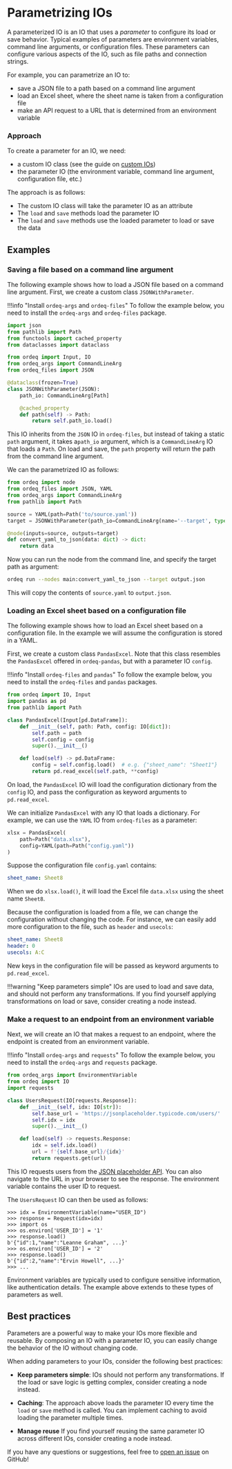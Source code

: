 # Parametrizing IOs

A parameterized IO is an IO that uses a _parameter_ to configure its load or save behavior.
Typical examples of parameters are environment variables, command line arguments, or configuration files.
These parameters can configure various aspects of the IO, such as file paths and connection strings.

For example, you can parametrize an IO to:

- save a JSON file to a path based on a command line argument
- load an Excel sheet, where the sheet name is taken from a configuration file
- make an API request to a URL that is determined from an environment variable

### Approach

To create a parameter for an IO, we need:

- a custom IO class (see the guide on [custom IOs](custom_io.md))
- the parameter IO (the environment variable, command line argument, configuration file, etc.)

The approach is as follows:

- The custom IO class will take the parameter IO as an attribute
- The `load` and `save` methods load the parameter IO
- The `load` and `save` methods use the loaded parameter to load or save the data

## Examples

### Saving a file based on a command line argument

The following example shows how to load a JSON file based on a command line argument.
First, we create a custom class `JSONWithParameter`.

!!!info "Install `ordeq-args` and `ordeq-files`"
    To follow the example below, you need to install the `ordeq-args` and `ordeq-files` package.

```python
import json
from pathlib import Path
from functools import cached_property
from dataclasses import dataclass

from ordeq import Input, IO
from ordeq_args import CommandLineArg
from ordeq_files import JSON

@dataclass(frozen=True)
class JSONWithParameter(JSON):
    path_io: CommandLineArg[Path]

    @cached_property
    def path(self) -> Path:
        return self.path_io.load()
```

This IO inherits from the `JSON` IO in `ordeq-files`, but instead of taking a static `path` argument, it takes a`path_io` argument, which is a `CommandLineArg` IO that loads a `Path`.
On load and save, the `path` property will return the path from the command line argument.

We can the parametrized IO as follows:

```python title="main.py"
from ordeq import node
from ordeq_files import JSON, YAML
from ordeq_args import CommandLineArg
from pathlib import Path

source = YAML(path=Path('to/source.yaml'))
target = JSONWithParameter(path_io=CommandLineArg(name='--target', type=Path))

@node(inputs=source, outputs=target)
def convert_yaml_to_json(data: dict) -> dict:
    return data
```

Now you can run the node from the command line, and specify the target path as argument:

```bash
ordeq run --nodes main:convert_yaml_to_json --target output.json
```

This will copy the contents of `source.yaml` to `output.json`.

### Loading an Excel sheet based on a configuration file

The following example shows how to load an Excel sheet based on a configuration file.
In the example we will assume the configuration is stored in a YAML.

First, we create a custom class `PandasExcel`.
Note that this class resembles the `PandasExcel` offered in `ordeq-pandas`, but with a parameter IO `config`.

!!!info "Install `ordeq-files` and `pandas`"
    To follow the example below, you need to install the `ordeq-files` and `pandas` packages.

```python
from ordeq import IO, Input
import pandas as pd
from pathlib import Path

class PandasExcel(Input[pd.DataFrame]):
    def __init__(self, path: Path, config: IO[dict]):
        self.path = path
        self.config = config
        super().__init__()

    def load(self) -> pd.DataFrame:
        config = self.config.load()  # e.g. {"sheet_name": "Sheet1"}
        return pd.read_excel(self.path, **config)

```

On load, the `PandasExcel` IO will load the configuration dictionary from the `config` IO, and pass the configuration as
keyword arguments to `pd.read_excel`.

We can initialize `PandasExcel` with any IO that loads a dictionary.
For example, we can use the `YAML` IO from `ordeq-files` as a parameter:

```python
xlsx = PandasExcel(
    path=Path("data.xlsx"),
    config=YAML(path=Path("config.yaml"))
)
```

Suppose the configuration file `config.yaml` contains:

```yaml
sheet_name: Sheet8
```

When we do `xlsx.load()`, it will load the Excel file `data.xlsx` using the sheet name `Sheet8`.

Because the configuration is loaded from a file, we can change the configuration without changing the code.
For instance, we can easily add more configuration to the file, such as `header` and `usecols`:

```yaml
sheet_name: Sheet8
header: 0
usecols: A:C
```

New keys in the configuration file will be passed as keyword arguments to `pd.read_excel`.

!!!warning "Keep parameters simple"
    IOs are used to load and save data, and should not perform any transformations.
    If you find yourself applying transformations on load or save, consider creating a node instead.

### Make a request to an endpoint from an environment variable

Next, we will create an IO that makes a request to an endpoint, where the endpoint is created from an environment
variable.

!!!info "Install `ordeq-args` and `requests`"
    To follow the example below, you need to install the `ordeq-args` and `requests` package.

```python
from ordeq_args import EnvironmentVariable
from ordeq import IO
import requests

class UsersRequest(IO[requests.Response]):
    def __init__(self, idx: IO[str]):
        self.base_url = 'https://jsonplaceholder.typicode.com/users/'
        self.idx = idx
        super().__init__()

    def load(self) -> requests.Response:
        idx = self.idx.load()
        url = f'{self.base_url}/{idx}'
        return requests.get(url)
```

This IO requests users from the [JSON placeholder API][json-placeholder-api].
You can also navigate to the URL in your browser to see the response.
The environment variable contains the user ID to request.

The `UsersRequest` IO can then be used as follows:

```pycon
>>> idx = EnvironmentVariable(name="USER_ID")
>>> response = Request(idx=idx)
>>> import os
>>> os.environ['USER_ID'] = '1'
>>> response.load()
b'{"id":1,"name":"Leanne Graham", ...}'
>>> os.environ['USER_ID'] = '2'
>>> response.load()
b'{"id":2,"name":"Ervin Howell", ...}'
>>> ...
```

Environment variables are typically used to configure sensitive information, like authentication details.
The example above extends to these types of parameters as well.

## Best practices

Parameters are a powerful way to make your IOs more flexible and reusable.
By composing an IO with a parameter IO, you can easily change the behavior of the IO without changing code.

When adding parameters to your IOs, consider the following best practices:

- **Keep parameters simple**:
  IOs should not perform any transformations.
  If the load or save logic is getting complex, consider creating a node instead.

- **Caching**:
  The approach above loads the parameter IO every time the `load` or `save` method is called.
  You can implement caching to avoid loading the parameter multiple times.

- **Manage reuse**
  If you find yourself reusing the same parameter IO across different IOs, consider creating a node instead.

If you have any questions or suggestions, feel free to [open an issue][new-issue] on GitHub!

[json-placeholder-api]: https://jsonplaceholder.typicode.com/users/

[new-issue]: https://github.com/ing-bank/ordeq/issues/new
